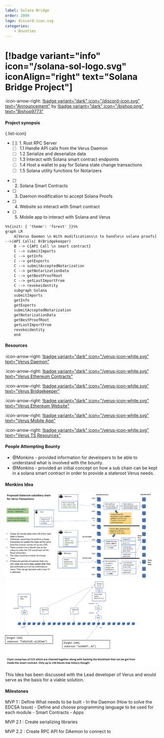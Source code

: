 ```yaml
---
label: Solana Bridge
order: 2009
logo: discord-icon.svg
categories:
    - Bounties
---
```

# [!badge variant="info" icon="/solana-sol-logo.svg" iconAlign="right" text="Solana Bridge Project"] 

:icon-arrow-right: [!badge variant="dark" icon="/discord-icon.svg" text="Announcement"](https://discord.com/channels/1180350488256987177/1180568601707679815/1217815011695530055) by [!badge variant="dark" icon="/bishop.png" text="Bishop9773"](https://discord.com/channels/1180350488256987177/1180568601707679815/1217815011695530055)

#### Project synopsis

{.list-icon}
- [ ]: 1. Rust RPC Server
    - [ ] 1.1 Handle API calls from the Verus Daemon
    - [ ] 1.2 Serialize and deserialize data
    - [ ] 1.3 Interact with Solana smart contract endpoints               
    - [ ] 1.4 Host a wallet to pay for Solana state change transactions
    - [ ] 1.5 Solana utility functions for Notarizers
- [ ] 2. Solana Smart Contracts
- [ ] 3. Daemon modification to accept Solana Proofs
- [ ] 4. Website so interact with Smart contract
- [ ] 5. Mobile app to interact with Solana and Verus 
```mermaid
%%{init: { 'theme': 'forest' }}%%
graph LR
    A[Verus Daemon \n With modifications\n to handle\n solana proofs] -->|API Calls| B(Bridgekeeper)
    B --> C{API Call \n smart contract}
    C --> submitImports
    C --> getInfo
    C --> getExports
    C --> submitAcceptedNotarization
    C --> getNotarizationData
    C --> getBestProofRoot
    C --> getLastImportFrom
    C --> revokeidentity
    subgraph Solana
    submitImports
    getInfo
    getExports
    submitAcceptedNotarization
    getNotarizationData
    getBestProofRoot
    getLastImportFrom
    revokeidentity
    end
```

#### Resources

:icon-arrow-right: [!badge variant="dark" icon="/verus-icon-white.svg" text="Verus Daemon"](https://github.com/VerusCoin/VerusCoin)

:icon-arrow-right: [!badge variant="dark" icon="/verus-icon-white.svg" text="Verus Ethereum Contracts"](https://github.com/VerusCoin/Verus-Ethereum-Contracts)

:icon-arrow-right: [!badge variant="dark" icon="/verus-icon-white.svg" text="Verus Bridgekeeper"](https://github.com/VerusCoin/Verusbridgekeeper)

:icon-arrow-right: [!badge variant="dark" icon="/verus-icon-white.svg" text="Verus Ethereum Website"](https://github.com/VerusCoin/VerusBridgeWebsite)

:icon-arrow-right: [!badge variant="dark" icon="/verus-icon-white.svg" text="Verus Mobile App"](https://github.com/VerusCoin/Verus-Mobile)

:icon-arrow-right: [!badge variant="dark" icon="/verus-icon-white.svg" text="Verus TS Resources"](https://github.com/VerusCoin/verus-typescript-primitives)

#### People Attempting Bounty

- @Monkins - provided information for developers to be able to understand what is involved with the bounty.
- @Monkins - provided an initial concept on how a sub chain can be kept in a solana smart contract in order to provide a stateroot Verus needs.

#### Monkins Idea

![](/assets/sol1.png)
![](/assets/sol2.png)

This Idea has been discussed with the Lead developer of Verus and would serve as the basis for a viable solution.

#### Milestones
MVP 1
:   Define What needs to be built
    - In the Daemon (How to solve the EDCSA Issue)
    - Define and choose programming language to be used for each module
    - Smart Contracts
    - Apps

MVP 2.1
:   Create serializing libraries

MVP 2.2
:   Create RPC API for DAemon to connect to